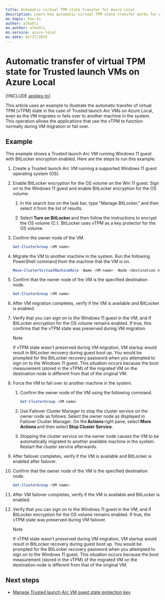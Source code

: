 ```yaml
---
title: Automatic virtual TPM state transfer for Azure Local
description: Learn how automatic virtual TPM state transfer works for Azure Local.
ms.topic: how-to
author: alkohli
ms.author: alkohli
ms.service: azure-local
ms.date: 02/27/2025
---
```


# Automatic transfer of virtual TPM state for Trusted launch VMs on Azure Local

[!INCLUDE [applies-to](../includes/hci-applies-to-23h2.md)]

This article uses an example to illustrate the automatic transfer of virtual TPM (vTPM) state in the case of Trusted launch Arc VMs on Azure Local, even as the VM migrates or fails over to another machine in the system. This operation allows the applications that use the vTPM to function normally during VM migration or fail over.


## Example

This example shows a Trusted launch Arc VM running Windows 11 guest with BitLocker encryption enabled. Here are the steps to run this example:

1. Create a Trusted launch Arc VM running a supported Windows 11 guest operating system (OS).

1. Enable BitLocker encryption for the OS volume on the Win 11 guest. Sign on to the Windows 11 guest and enable BitLocker encryption for the OS volume:

    1. In the search box on the task bar, type "Manage BitLocker," and then select it from the list of results.

    1. Select **Turn on BitLocker** and then follow the instructions to encrypt the OS volume (C:). BitLocker uses vTPM as a key protector for the OS volume.

1. Confirm the owner node of the VM.

    ```powershell
    Get-ClusterGroup <VM name>
    ```

1. Migrate the VM to another machine in the system. Run the following PowerShell command from the machine that the VM is on.

    ```powershell
    Move-ClusterVirtualMachineRole -Name <VM name> -Node <destination node> -MigrationType Shutdown
    ```

1. Confirm that the owner node of the VM is the specified destination node.

    ```powershell
    Get-ClusterGroup <VM name>
    ```

1. After VM migration completes, verify if the VM is available and BitLocker is enabled.

1. Verify that you can sign on to the Windows 11 guest in the VM, and if BitLocker encryption for the OS volume remains enabled. If true, this confirms that the vTPM state was preserved during VM migration.

    > [!NOTE]
    > If vTPM state wasn't preserved during VM migration, VM startup would result in BitLocker recovery during guest boot up. You would be prompted for the BitLocker recovery password when you attempted to sign on to the Windows 11 guest. This situation occurs because the boot measurement (stored in the vTPM) of the migrated VM on the destination node is different from that of the original VM.

1. Force the VM to fail over to another machine in the system.

    1. Confirm the owner node of the VM using the following command.

        ```powershell
        Get-ClusterGroup <VM name>
        ```

    1. Use Failover Cluster Manager to stop the cluster service on the owner node as follows: Select the owner node as displayed in Failover Cluster Manager.  On the **Actions** right pane, select **More Actions** and then select **Stop Cluster Service**.

    1. Stopping the cluster service on the owner node causes the VM to be automatically migrated to another available machine in the system. Restart the cluster service afterwards.

1. After failover completes, verify if the VM is available and BitLocker is enabled after failover.

1. Confirm that the owner node of the VM is the specified destination node.

    ```powershell
    Get-ClusterGroup <VM name>
    ```

1. After VM failover completes, verify if the VM is available and BitLocker is enabled.

1. Verify that you can sign on to the Windows 11 guest in the VM, and if BitLocker encryption for the OS volume remains enabled. If true, the vTPM state was preserved during VM failover.

    > [!NOTE]
    > If vTPM state wasn't preserved during VM migration, VM startup would result in BitLocker recovery during guest boot up. You would be prompted for the BitLocker recovery password when you attempted to sign on to the Windows 11 guest. This situation occurs because the boot measurement (stored in the vTPM) of the migrated VM on the destination node is different from that of the original VM.


## Next steps

- [Manage Trusted launch Arc VM guest state protection key](trusted-launch-vm-import-key.md).
